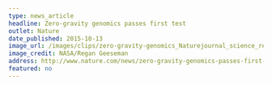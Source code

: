```yaml
---
type: news_article
headline: Zero-gravity genomics passes first test
outlet: Nature
date_published: 2015-10-13
image_url: /images/clips/zero-gravity-genomics_Naturejournal_science_resear.jpg
image_credit: NASA/Regan Geeseman
address: http://www.nature.com/news/zero-gravity-genomics-passes-first-test-1.18537
featured: no
---
```

